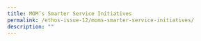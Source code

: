 ```yaml
---
title: MOM’s Smarter Service Initiatives
permalink: /ethos-issue-12/moms-smarter-service-initiatives/
description: ""
---
```

